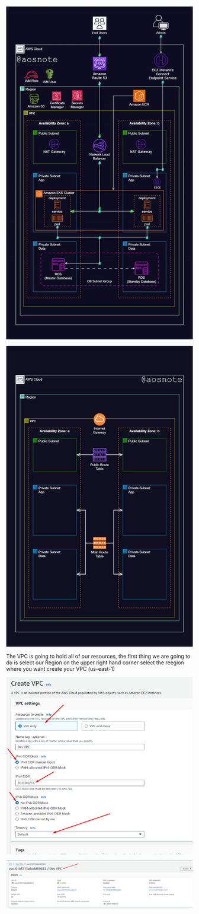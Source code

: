 ![imges](images/5._Host_a_Dynamic_Web_App_on_AWS_with_Kubernetes_and_Amazon_EKS.gif)

![images](images/VPC.png)

The VPC is going to hold all of our resources, the first thing we are going to do is select our Region on the upper right hand corner select the reegion where you want create your VPC (us-east-1)

![images](images/Screenshot_1.png)

![images](images/Screenshot_2.png)